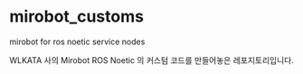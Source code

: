 # mirobot_customs
mirobot for ros noetic service nodes

WLKATA 사의 Mirobot ROS Noetic 의 커스텀 코드를 만들어놓은 레포지토리입니다.
